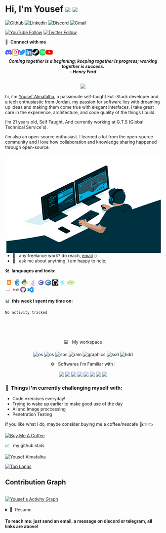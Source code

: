 # Hi, I'm Yousef <img src="https://media.giphy.com/media/hvRJCLFzcasrR4ia7z/giphy.gif" width="25px"> ![](https://visitor-badge.glitch.me/badge?page_id=SlaughterBlade.SlaughterBlade)

[![Github](https://img.shields.io/static/v1?label=&message=Github&color=black&style=flat&logo=github)](https://github.com/SlaughterBlade)
[![Linkedin](https://img.shields.io/static/v1?label=&message=Linkedin&color=0E7FBF&&&style=flat&logo=linkedin&logoColor=white)](https://www.linkedin.com/in/yousef-almafalha-053247214/)
[![Discord](https://img.shields.io/static/v1?label=Discord&labelColor=6E85D3&message=PsychoStyle#0621&color=555555&style=flat&logo=discord&logoColor=white)](#)
[![Gmail](https://img.shields.io/static/v1?label=Gmail&labelColor=EA0008&message=YousefAlmafalha&color=555555&style=flat&logo=gmail&logoColor=white)](mailto:yousefalmafalha@gmail.com)

[![YouTube Follow](https://img.shields.io/youtube/channel/views/UChrahkXcZYD1XaSMd9h4d9A?logo=YouTube&style=flat)](https://www.youtube.com/channel/UChrahkXcZYD1XaSMd9h4d9A)
[![Twitter Follow](https://img.shields.io/twitter/follow/YMafalha?color=1DA1F2&logo=twitter&style=flat)](https://twitter.com/intent/follow?original_referer=https%3A%2F%2Ftwitter.com%2Fitsmeshibintmz&screen_name=YMafalha)

🔗 &nbsp;**Connect with me**
<p align="left">
<a href="https://discordapp.com/channels/@me/PsychoStyle#0621/">
  <img align="left" alt="Yousef's Discord" width="22px" src="https://github.com/SlaughterBlade/SlaughterBlade/blob/main/icons/discord.svg" />
</a>
<a href="https://www.instagram.com/yousef.mafalha/">
  <img align="left" alt="Yousef's Instagram" width="22px" src="https://github.com/SlaughterBlade/SlaughterBlade/blob/main/icons/instagram.svg" />
</a>
<a href="https://twitter.com/YMafalha">
  <img align="left" alt="Yousef Almafalha | Twitter" width="22px" src="https://github.com/SlaughterBlade/SlaughterBlade/blob/main/icons/twitter.svg" />
</a>
<a href="https://www.linkedin.com/in/yousef-almafalha-053247214/">
  <img align="left" alt="Yousef's LinkedIN" width="22px" src="https://github.com/SlaughterBlade/SlaughterBlade/blob/main/icons/linkedin.svg" />
</a>
<a href="https://steamcommunity.com/profiles/76561199020538077/"> 
  <img align="left" alt="Steam" width="22px" src="https://github.com/SlaughterBlade/SlaughterBlade/blob/main/icons/steam.svg" />
</a>
<a href="https://open.spotify.com/user/15jdmkrwbjicdn85sbmohq3bs?si=b1540e3d27904ee1">
  <img align="left" alt="Yousef's Spotify" width="22px" src="https://github.com/SlaughterBlade/SlaughterBlade/blob/main/icons/spotify.svg" />
</a>
<a href="https://www.youtube.com/channel/UChrahkXcZYD1XaSMd9h4d9A">
  <img align="left" alt="Yousef's YouTube" width="22px" src="https://github.com/SlaughterBlade/SlaughterBlade/blob/main/icons/youtube.svg" />
</a>


<br />
</h1>

<p align='center'><em><b>Coming together is a beginning; keeping together is progress; working together is success.</b></em>
<br/>
 <em><b>- Henry Ford</b></em>
<br><br/>

<p align="center">
  <a href="https://github.com/DenverCoder1/readme-typing-svg"><img src="https://readme-typing-svg.herokuapp.com?lines=Computer+Science+Student;Tech%20Enthusiast;Always%20learning%20new%20things;Evolving&center=true&width=500&height=50"></a>
</p>

hi, i'm [Yousef Almafalha](https://github.com/SlaughterBlade), a passionate self-taught Full-Stack developer and a tech enthusiastic from Jordan. my passion for software lies with dreaming up ideas and making them come true with elegant interfaces. i take great care in the experience, architecture, and code quality of the things I build.

i'm 21 years old, Self Taught, And currently working at G.T.S (Global Technical Service's).

i'm also an open-source enthusiast. I learned a lot from the open-source community and i love how collaboration and knowledge sharing happened through open-source.

  <img align="right" alt="GIF" src="https://github.com/SlaughterBlade/SlaughterBlade/blob/main/icons/code.gif" width="500" height="320" />

- 💼 &nbsp; any freelance work? do reach, [email](mailto:yousefalmafalha@gmail.com) :)
- 💬 &nbsp; ask me about anything, i am happy to help;

🛠 **&nbsp;languages and tools:**  

<code><img height="20" src="https://github.com/SlaughterBlade/SlaughterBlade/blob/main/icons/html.png"></code></t>
<code><img height="20" src="https://github.com/SlaughterBlade/SlaughterBlade/blob/main/icons/css.png"></code>
<code><img height="20" src="https://github.com/SlaughterBlade/SlaughterBlade/blob/main/icons/python-5.svg?raw=true"></code>
<code><img height="20" src="https://github.com/SlaughterBlade/SlaughterBlade/blob/main/icons/java.png"></code>
<code><img height="20" src="https://github.com/SlaughterBlade/SlaughterBlade/blob/main/icons/c-programming.png"></code>
<code><img height="20" src="https://github.com/SlaughterBlade/SlaughterBlade/blob/main/icons/c++.png"></code>
<code><img height="20" src="https://github.com/SlaughterBlade/SlaughterBlade/blob/main/icons/9919.png"></code>
<code><img height="20" src="https://github.com/SlaughterBlade/SlaughterBlade/blob/main/icons/react.png"></code>
<code><img height="20" src="https://github.com/SlaughterBlade/SlaughterBlade/blob/main/icons/php.png"></code>
<br>
<code><img height="20" src="https://github.com/SlaughterBlade/SlaughterBlade/blob/main/icons/mysql.png"></code>
<code><img height="20" src="https://github.com/SlaughterBlade/SlaughterBlade/blob/main/icons/git.png"></code>
<code><img height="20" src="https://github.com/SlaughterBlade/SlaughterBlade/blob/main/icons/13171334.png"></code>
<code><img height="20" src="https://github.com/SlaughterBlade/SlaughterBlade/blob/main/icons/Visual_Studio_Code_1.35_icon.svg.png"></code>

📊 **&nbsp;this week i spent my time on:**

<!--START_SECTION:waka-->

```text
No activity tracked
```

<!--END_SECTION:waka-->

<br>
<br>
<br>

<p align='center'>
  💻 &nbsp; My workspace<br/><br/>
  <img alt="os" src="https://img.shields.io/badge/Apple-Acer_Nitro_5-999999?style=flat&logo=apple&logoColor=white" />
  <img alt="os" src="https://img.shields.io/badge/Windows-ACER_Nitro_5-0078D6?style=flat&logo=windows&logoColor=white" />
  <img alt="soc" src="https://img.shields.io/badge/Intel-Core_i5_9th-0071C5?style=flat&logo=intel&logoColor=white" />
  <img alt="ram" src="https://img.shields.io/badge/RAM-16GB-%230071C5.svg?&style=flat&logoColor=white" />
  <img alt="graphics" src="https://img.shields.io/badge/NVIDIA-GTX1650-76B900?style=flat&logo=nvidia&logoColor=white" />
  <img alt="ssd" src="https://img.shields.io/badge/1.25%20TB%20SSD-grey?style=flat" />
  <img alt="hdd" src="https://img.shields.io/badge/1%20TB%20HDD-grey?style=flat" />
</p>

<p align='center'>
  ⚙️ &nbsp; Softwares I'm Familiar with :<br><br>
<img src="https://img.shields.io/badge/Visual_Studio_Code-0078D4?style=flat&logo=visual%20studio%20code&logoColor=white" />
<img src="https://img.shields.io/badge/Eclipse-2C2255?style=flat&logo=eclipse&logoColor=white" />
<img src="https://img.shields.io/badge/PyCharm-000000.svg?&style=flat&logo=PyCharm&logoColor=white" />
<img src="https://img.shields.io/badge/Android_Studio-3DDC84?style=flat&logo=android-studio&logoColor=white" />
<img src="https://img.shields.io/badge/Adobe%20Photoshop-31A8FF?style=flat&logo=Adobe%20Photoshop&logoColor=black" />
<img src="https://img.shields.io/badge/Adobe%20Premiere%20Pro-9999FF?style=flat&logo=Adobe%20Premiere%20Pro&logoColor=white" />
<img src="https://img.shields.io/badge/MySQL-00000F?style=flat&logo=mysql&logoColor=white" />
<img src="https://img.shields.io/badge/Microsoft_Office-D83B01?style=flat&logo=microsoft-office&logoColor=white" />
</p>

### :muscle: &nbsp;Things I'm currently challenging myself with:
- Code exercises everyday!
- Trying to wake up earlier to make good use of the day
- AI and Image proccessing
- Penetration Testing

if you like what i do, maybe consider buying me a coffee/nescafe 🥺👉👈

<a href="https://www.buymeacoffee.com/ymafalha" target="_blank"><img src="https://cdn.buymeacoffee.com/buttons/v2/default-red.png" alt="Buy Me A Coffee" width="150" ></a>


📈 &nbsp; my github stats

<p> <img src="https://github-readme-stats-ruddy-chi.vercel.app/api?username=SlaughterBlade&show_icons=true&&line_height=20&title_color=FFFFFF&icon_color=FFFFFF&text_color=FFFFFF&bg_color=0D1117" alt="Yousef Almafalha" /> 
  
[![Top Langs](https://github-readme-stats.vercel.app/api/top-langs/?username=SlaughterBlade&layout=compact&theme=dark&title_color=FFFFFF&icon_color=FFFFFF&text_color=FFFFFF&bg_color=0D1117)](https://github.com/SlaughterBlade/github-readme-stats) 
  
## Contribution Graph
  <br/>
   <a href="https://github.com/SlaughterBlade"><img alt="Yousef's Activity Graph" src="https://activity-graph.herokuapp.com/graph?username=SlaughterBlade&custom_title=Yousef'%20Almafalha's%20Contribution%20Graph&theme=react-dark" /></a>
  <br/>

<br/>

<details>
  <summary>📃 &nbsp;Resume</summary>


## Personal Projects
  
- [Admission Applicant System](https://github.com/itsmeshibintmz/Admission-Applicant-System) <img align='right' src="https://img.shields.io/badge/css3-%231572B6.svg?style&logo=css3&logoColor=white"><img align='right' src="https://camo.githubusercontent.com/3bf2737f46ffd3c1057512ceb089758416ae555a83458a422ad23bc8f4ddbe7c/68747470733a2f2f696d672e736869656c64732e696f2f62616467652f48544d4c352d4533344632363f7374796c65266c6f676f3d68746d6c35266c6f676f436f6c6f723d7768697465?style&logo=Node.js&logoColor=fffff"><img align='right' src="https://img.shields.io/badge/mysql-%2300f.svg?style&logo=mysql&logoColor=white"><img align='right' src="https://img.shields.io/badge/-Java-important?style&logo=Java&logoColor=white">
- [Organic Shopping Website](https://github.com/itsmeshibintmz/Organic-Shopping-Webstore) <img align='right' src="https://img.shields.io/badge/css3-%231572B6.svg?style&logo=css3&logoColor=white"><img align='right' src="https://camo.githubusercontent.com/3bf2737f46ffd3c1057512ceb089758416ae555a83458a422ad23bc8f4ddbe7c/68747470733a2f2f696d672e736869656c64732e696f2f62616467652f48544d4c352d4533344632363f7374796c65266c6f676f3d68746d6c35266c6f676f436f6c6f723d7768697465?style&logo=Node.js&logoColor=fffff"><img align='right' src="https://img.shields.io/badge/mysql-%2300f.svg?style&logo=mysql&logoColor=white"><img align='right' src="https://img.shields.io/badge/php-%23777BB4.svg?style&logo=php&logoColor=white">

## Programming Languages
<br>
<img src="https://img.shields.io/badge/HTML-239120?style=flat&logo=html5&logoColor=white" />
<img src="https://img.shields.io/badge/CSS-239120?&style=flat&logo=css3&logoColor=white" />
<img src="https://img.shields.io/badge/Python-3776AB?style=flat&logo=python&logoColor=white" />
<img src="https://img.shields.io/badge/C%2B%2B-00599C?style=flat&logo=c%2B%2B&logoColor=white" />
<img src="https://img.shields.io/badge/Java-ED8B00?style=flat&logo=java&logoColor=white" />
<img src="https://img.shields.io/badge/PHP-777BB4?style=flat&logo=php&logoColor=white" />
<img src="https://img.shields.io/badge/MySQL-00000F?style=flat&logo=mysql&logoColor=white" />
<img src="https://img.shields.io/badge/SQLite-07405E?style=flat&logo=sqlite&logoColor=white" />
<br>

## Operating Systems
<br>
<img src="https://img.shields.io/badge/Windows-0078D6?style=flat&logo=windows&logoColor=white" />
<img src="https://img.shields.io/badge/Android-3DDC84?style=flat&logo=android&logoColor=white" />
<img src="https://img.shields.io/badge/iOS-000000?style=flat&logo=ios&logoColor=white" />
<img src="https://img.shields.io/badge/Linux-FCC624?style=flat&logo=linux&logoColor=black" />
<img src="https://img.shields.io/badge/Kali_Linux-557C94?style=flat&logo=kali-linux&logoColor=white" />
<img src="https://img.shields.io/badge/Arch_Linux-1793D1?style=flat&logo=arch-linux&logoColor=white" />
<img src="https://img.shields.io/badge/Windows_XP-003399?style=flat&logo=windows-xp&logoColor=white" />
<img src="https://img.shields.io/badge/manjaro-35BF5C?style=flat&logo=manjaro&logoColor=white" />
<img src="https://img.shields.io/badge/mac%20os-000000?style=flat&logo=apple&logoColor=white" />


</details>
  


#### To reach me: just send an email, a message on discord or telegram, all links are above!
